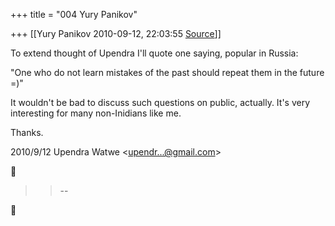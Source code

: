 +++
title = "004 Yury Panikov"

+++
[[Yury Panikov	2010-09-12, 22:03:55 [Source](https://groups.google.com/g/samskrita/c/wWQvBXg3PnU)]]



To extend thought of Upendra I'll quote one saying, popular in Russia:  
  
"One who do not learn mistakes of the past should repeat them in the future =)"  
  
It wouldn't be bad to discuss such questions on public, actually. It's very interesting for many non-Inidians like me.  
  
Thanks.  
  

2010/9/12 Upendra Watwe \<[upendr...@gmail.com]()\>  



> 
> > 
> > 
> > 
> > --  
> > 
> > 



